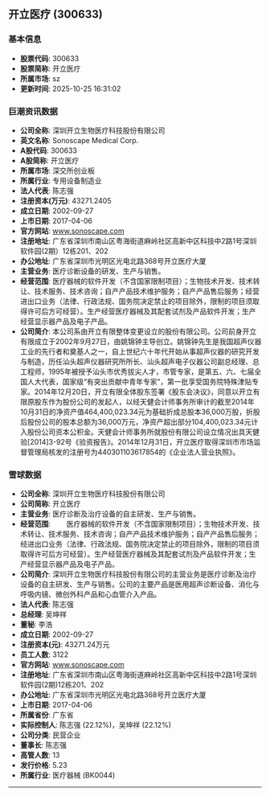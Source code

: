 ## 开立医疗 (300633)

### 基本信息

- **股票代码**: 300633
- **股票简称**: 开立医疗
- **所属市场**: sz
- **更新时间**: 2025-10-25 16:31:02

### 巨潮资讯数据

- **公司全称**: 深圳开立生物医疗科技股份有限公司
- **英文名称**: Sonoscape Medical Corp.
- **A股代码**: 300633
- **A股简称**: 开立医疗
- **所属市场**: 深交所创业板
- **所属行业**: 专用设备制造业
- **法人代表**: 陈志强
- **注册资本(万元)**: 43271.2405
- **成立日期**: 2002-09-27
- **上市日期**: 2017-04-06
- **官方网站**: www.sonoscape.com
- **注册地址**: 广东省深圳市南山区粤海街道麻岭社区高新中区科技中2路1号深圳软件园(2期）12栋201、202
- **办公地址**: 广东省深圳市光明区光电北路368号开立医疗大厦
- **主营业务**: 医疗诊断设备的研发、生产与销售。
- **经营范围**: 医疗器械的软件开发（不含国家限制项目）；生物技术开发、技术转让、技术服务、技术咨询；自产产品技术维护服务；自产产品售后服务；经营进出口业务（法律、行政法规、国务院决定禁止的项目除外，限制的项目须取得许可后方可经营）。生产经营医疗器械及其配套试剂及产品软件开发；生产经营显示器产品及电子产品。
- **公司简介**: 本公司系由开立有限整体变更设立的股份有限公司。公司前身开立有限成立于2002年9月27日，由姚锦钟主导创立。姚锦钟先生是我国超声仪器工业的先行者和奠基人之一，自上世纪六十年代开始从事超声仪器的研究开发与制造，历任汕头超声仪器研究所所长、汕头超声电子仪器公司副总经理、总工程师，1995年被授予汕头市优秀拔尖人才，市管专家，是第五、六、七届全国人大代表，国家级“有突出贡献中青年专家”，第一批享受国务院特殊津贴专家。2014年12月20日，开立有限全体股东签署《股东会决议》，同意以开立有限原股东作为股份公司的发起人，以经天健会计师事务所审计的截至2014年10月31日的净资产值464,400,023.34元为基础折成总股本36,000万股，折股后股份公司的股本总额为36,000万元，净资产超出部分104,400,023.34元计入股份公司资本公积金。天健会计师事务所就股份有限公司设立情况出具天健验[2014]3-92号《验资报告》。2014年12月31日，开立医疗取得深圳市市场监督管理局核发的注册号为440301103617854的《企业法人营业执照》。

### 雪球数据

- **公司全称**: 深圳开立生物医疗科技股份有限公司
- **公司简称**: 开立医疗
- **主营业务**: 医疗诊断及治疗设备的自主研发、生产与销售。
- **经营范围**: 　　医疗器械的软件开发（不含国家限制项目）；生物技术开发、技术转让、技术服务、技术咨询；自产产品技术维护服务；自产产品售后服务；经进出口业务（法律、行政法规、国务院决定禁止的项目除外，限制的项目须取得许可后方可经营）。生产经营医疗器械及其配套试剂及产品软件开发；生产经营显示器产品及电子产品。
- **公司简介**: 深圳开立生物医疗科技股份有限公司的主营业务是医疗诊断及治疗设备的自主研发、生产与销售。公司的主要产品是医用超声诊断设备、消化与呼吸内镜、微创外科产品和心血管介入产品。
- **法人代表**: 陈志强
- **总经理**: 吴坤祥
- **董秘**: 李浩
- **成立日期**: 2002-09-27
- **注册资本(元)**: 43271.24万元
- **员工人数**: 3122
- **官方网站**: www.sonoscape.com
- **注册地址**: 广东省深圳市南山区粤海街道麻岭社区高新中区科技中2路1号深圳软件园(2期)12栋201、202
- **办公地址**: 广东省深圳市光明区光电北路368号开立医疗大厦
- **上市日期**: 2017-04-06
- **所属省份**: 广东省
- **实际控制人**: 陈志强 (22.12%)，吴坤祥 (22.12%)
- **公司分类**: 民营企业
- **董事长**: 陈志强
- **高管人数**: 13
- **发行价格**: 5.23
- **所属行业**: 医疗器械 (BK0044)

---